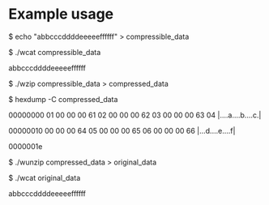 # Example usage

$ echo "abbcccddddeeeeeffffff" > compressible_data

$ ./wcat compressible_data

abbcccddddeeeeeffffff

$ ./wzip compressible_data > compressed_data

$ hexdump -C compressed_data

00000000  01 00 00 00 61 02 00 00  00 62 03 00 00 00 63 04  |....a....b....c.|

00000010  00 00 00 64 05 00 00 00  65 06 00 00 00 66        |...d....e....f|

0000001e

$ ./wunzip compressed_data > original_data

$ ./wcat original_data

abbcccddddeeeeeffffff

